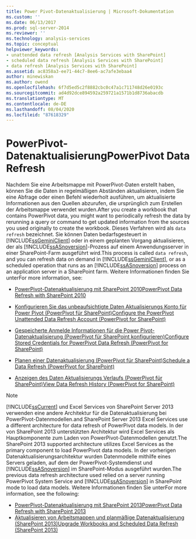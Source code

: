 ```yaml
---
title: Power Pivot-Datenaktualisierung | Microsoft-Dokumentation
ms.custom: ''
ms.date: 06/13/2017
ms.prod: sql-server-2014
ms.reviewer: ''
ms.technology: analysis-services
ms.topic: conceptual
helpviewer_keywords:
- unattended data refresh [Analysis Services with SharePoint]
- scheduled data refresh [Analysis Services with SharePoint]
- data refresh [Analysis Services with SharePoint]
ms.assetid: ac8358a3-ee71-44c7-8ee6-ac7afe3ebaa4
author: minewiskan
ms.author: owend
ms.openlocfilehash: 6f7d5ed5c2f8882cbc0c47a1c711748d26e0193c
ms.sourcegitcommit: ad4d92dce894592a259721a1571b1d8736abacdb
ms.translationtype: MT
ms.contentlocale: de-DE
ms.lasthandoff: 08/04/2020
ms.locfileid: "87618329"
---
```

# <a name="powerpivot-data-refresh"></a><span data-ttu-id="d6a97-102">PowerPivot-Datenaktualisierung</span><span class="sxs-lookup"><span data-stu-id="d6a97-102">PowerPivot Data Refresh</span></span>
  <span data-ttu-id="d6a97-103">Nachdem Sie eine Arbeitsmappe mit PowerPivot-Daten erstellt haben, können Sie die Daten in regelmäßigen Abständen aktualisieren, indem Sie eine Abfrage oder einen Befehl wiederholt ausführen, um aktualisierte Informationen aus den Quellen abzurufen, die ursprünglich zum Erstellen der Arbeitsmappe verwendet wurden.</span><span class="sxs-lookup"><span data-stu-id="d6a97-103">After you create a workbook that contains PowerPivot data, you might want to periodically refresh the data by rerunning a query or command to get updated information from the sources you used originally to create the workbook.</span></span> <span data-ttu-id="d6a97-104">Dieses Verfahren wird als `data refresh` bezeichnet. Sie können Daten bedarfsgesteuert in [!INCLUDE[ssGeminiClient](../../includes/ssgeminiclient-md.md)] oder in einem geplanten Vorgang aktualisieren, der als [!INCLUDE[ssASnoversion](../../includes/ssasnoversion-md.md)]-Prozess auf einem Anwendungsserver in einer SharePoint-Farm ausgeführt wird.</span><span class="sxs-lookup"><span data-stu-id="d6a97-104">This process is called `data refresh`, and you can refresh data on demand in [!INCLUDE[ssGeminiClient](../../includes/ssgeminiclient-md.md)], or as a scheduled operation that runs as an [!INCLUDE[ssASnoversion](../../includes/ssasnoversion-md.md)] process on an application server in a SharePoint farm.</span></span> <span data-ttu-id="d6a97-105">Weitere Informationen finden Sie unter</span><span class="sxs-lookup"><span data-stu-id="d6a97-105">For more information, see:</span></span>  
  
-   [<span data-ttu-id="d6a97-106">PowerPivot-Datenaktualisierung mit SharePoint 2010</span><span class="sxs-lookup"><span data-stu-id="d6a97-106">PowerPivot Data Refresh with SharePoint 2010</span></span>](../powerpivot-data-refresh-with-sharepoint-2010.md)  
  
-   [<span data-ttu-id="d6a97-107">Konfigurieren Sie das unbeaufsichtigte Daten Aktualisierungs Konto für Power Pivot &#40;PowerPivot für SharePoint&#41;</span><span class="sxs-lookup"><span data-stu-id="d6a97-107">Configure the PowerPivot Unattended Data Refresh Account &#40;PowerPivot for SharePoint&#41;</span></span>](../configure-unattended-data-refresh-account-powerpivot-sharepoint.md)  
  
-   [<span data-ttu-id="d6a97-108">Gespeicherte Anmelde Informationen für die Power Pivot-Datenaktualisierung &#40;PowerPivot für SharePoint konfigurieren&#41;</span><span class="sxs-lookup"><span data-stu-id="d6a97-108">Configure Stored Credentials for PowerPivot Data Refresh &#40;PowerPivot for SharePoint&#41;</span></span>](../configure-stored-credentials-data-refresh-powerpivot-sharepoint.md)  
  
-   [<span data-ttu-id="d6a97-109">Planen einer Datenaktualisierung &#40;PowerPivot für SharePoint&#41;</span><span class="sxs-lookup"><span data-stu-id="d6a97-109">Schedule a Data Refresh &#40;PowerPivot for SharePoint&#41;</span></span>](../schedule-a-data-refresh-powerpivot-for-sharepoint.md)  
  
-   [<span data-ttu-id="d6a97-110">Anzeigen des Daten Aktualisierungs Verlaufs &#40;PowerPivot für SharePoint&#41;</span><span class="sxs-lookup"><span data-stu-id="d6a97-110">View Data Refresh History &#40;PowerPivot for SharePoint&#41;</span></span>](view-data-refresh-history-power-pivot-for-sharepoint.md)  
  
> [!NOTE]
>  [!INCLUDE[ssCurrent](../../includes/sscurrent-md.md)] <span data-ttu-id="d6a97-111">und Excel Services von SharePoint Server 2013 verwenden eine andere Architektur für die Datenaktualisierung bei PowerPivot-Datenmodellen.</span><span class="sxs-lookup"><span data-stu-id="d6a97-111">and SharePoint Server 2013 Excel Services use a different architecture for data refresh of PowerPivot data models.</span></span> <span data-ttu-id="d6a97-112">In der von SharePoint 2013 unterstützten Architektur wird Excel Services als Hauptkomponente zum Laden von PowerPivot-Datenmodellen genutzt.</span><span class="sxs-lookup"><span data-stu-id="d6a97-112">The SharePoint 2013 supported architecture utilizes Excel Services as the primary component to load PowerPivot data models.</span></span> <span data-ttu-id="d6a97-113">In der vorherigen Datenaktualisierungsarchitektur wurden Datenmodelle mithilfe eines Servers geladen, auf dem der PowerPivot-Systemdienst und [!INCLUDE[ssASnoversion](../../includes/ssasnoversion-md.md)] im SharePoint-Modus ausgeführt wurden.</span><span class="sxs-lookup"><span data-stu-id="d6a97-113">The previous data refresh architecture used relied on a server running PowerPivot System Service and [!INCLUDE[ssASnoversion](../../includes/ssasnoversion-md.md)] in SharePoint mode to load data models.</span></span> <span data-ttu-id="d6a97-114">Weitere Informationen finden Sie unter</span><span class="sxs-lookup"><span data-stu-id="d6a97-114">For more information, see the following:</span></span>  
> 
>  -   [<span data-ttu-id="d6a97-115">PowerPivot-Datenaktualisierung mit SharePoint 2013</span><span class="sxs-lookup"><span data-stu-id="d6a97-115">PowerPivot Data Refresh with SharePoint 2013</span></span>](power-pivot-data-refresh-with-sharepoint-2013.md)  
> -   [<span data-ttu-id="d6a97-116">Aktualisieren von Arbeitsmappen und planmäßige Datenaktualisierung &#40;SharePoint 2013&#41;</span><span class="sxs-lookup"><span data-stu-id="d6a97-116">Upgrade Workbooks and Scheduled Data Refresh &#40;SharePoint 2013&#41;</span></span>](../instances/install-windows/upgrade-workbooks-and-scheduled-data-refresh-sharepoint-2013.md)  
  
  

